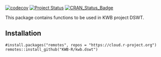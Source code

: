 
[![codecov](https://codecov.io/github/KWB-R/kwb.dswt/branch/master/graphs/badge.svg)](https://codecov.io/github/KWB-R/kwb.dswt)
[![Project Status](https://img.shields.io/badge/lifecycle-experimental-orange.svg)](https://www.tidyverse.org/lifecycle/#experimental)
[![CRAN_Status_Badge](https://www.r-pkg.org/badges/version/kwb.dswt)]()

This package contains functions to be used in
KWB project DSWT.

## Installation

```
#install.packages("remotes", repos = "https://cloud.r-project.org")
remotes::install_github("KWB-R/kwb.dswt")
```
